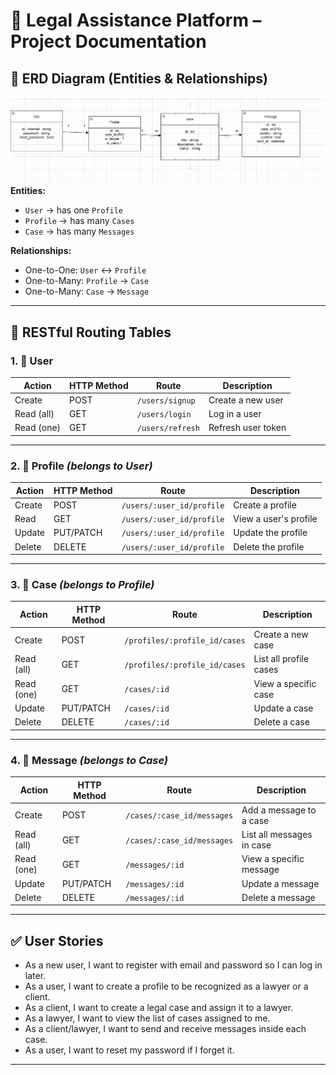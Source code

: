 # 🧠 Legal Assistance Platform – Project Documentation

## 📌 ERD Diagram (Entities & Relationships)
![ERD](<Screenshot 2025-04-30 115621.png>)
**Entities:**
- `User` → has one `Profile`
- `Profile` → has many `Cases`
- `Case` → has many `Messages`

**Relationships:**
- One-to-One: `User` ↔ `Profile`
- One-to-Many: `Profile` → `Case`
- One-to-Many: `Case` → `Message`

---

## 🔄 RESTful Routing Tables

### 1. 🧑 User

| Action     | HTTP Method | Route           | Description             |
|------------|-------------|------------------|-------------------------|
| Create     | POST        | `/users/signup`  | Create a new user       |
| Read (all) | GET         | `/users/login`   | Log in a user           |
| Read (one) | GET         | `/users/refresh` | Refresh user token      |

---

### 2. 👤 Profile *(belongs to User)*

| Action  | HTTP Method | Route                      | Description           |
|---------|-------------|-----------------------------|-----------------------|
| Create  | POST        | `/users/:user_id/profile`   | Create a profile      |
| Read    | GET         | `/users/:user_id/profile`   | View a user's profile |
| Update  | PUT/PATCH   | `/users/:user_id/profile`   | Update the profile    |
| Delete  | DELETE      | `/users/:user_id/profile`   | Delete the profile    |

---

### 3. 📁 Case *(belongs to Profile)*

| Action     | HTTP Method | Route                          | Description             |
|------------|-------------|----------------------------------|-------------------------|
| Create     | POST        | `/profiles/:profile_id/cases`   | Create a new case       |
| Read (all) | GET         | `/profiles/:profile_id/cases`   | List all profile cases  |
| Read (one) | GET         | `/cases/:id`                    | View a specific case    |
| Update     | PUT/PATCH   | `/cases/:id`                    | Update a case           |
| Delete     | DELETE      | `/cases/:id`                    | Delete a case           |

---

### 4. 💬 Message *(belongs to Case)*

| Action     | HTTP Method | Route                          | Description               |
|------------|-------------|----------------------------------|---------------------------|
| Create     | POST        | `/cases/:case_id/messages`      | Add a message to a case   |
| Read (all) | GET         | `/cases/:case_id/messages`      | List all messages in case |
| Read (one) | GET         | `/messages/:id`                 | View a specific message   |
| Update     | PUT/PATCH   | `/messages/:id`                 | Update a message          |
| Delete     | DELETE      | `/messages/:id`                 | Delete a message          |

---

## ✅ User Stories

- As a new user, I want to register with email and password so I can log in later.
- As a user, I want to create a profile to be recognized as a lawyer or a client.
- As a client, I want to create a legal case and assign it to a lawyer.
- As a lawyer, I want to view the list of cases assigned to me.
- As a client/lawyer, I want to send and receive messages inside each case.
- As a user, I want to reset my password if I forget it.

---
